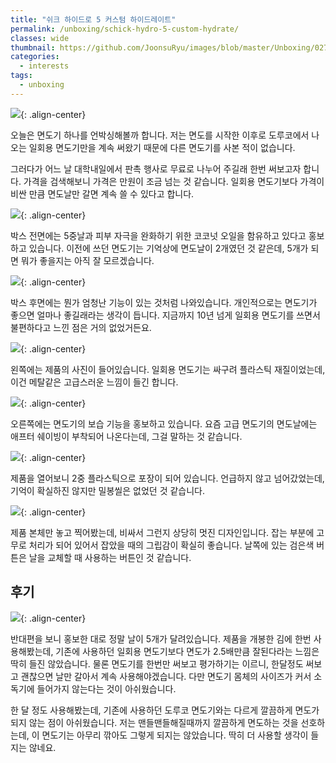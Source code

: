 ```yaml
---
title: "쉬크 하이드로 5 커스텀 하이드레이트"
permalink: /unboxing/schick-hydro-5-custom-hydrate/
classes: wide
thumbnail: https://github.com/JoonsuRyu/images/blob/master/Unboxing/027/00.jpg?raw=true
categories:
  - interests
tags:
  - unboxing
---
```


![](https://github.com/JoonsuRyu/images/blob/master/Unboxing/027/00.jpg?raw=true){: .align-center}

오늘은 면도기 하나를 언박싱해볼까 합니다. 저는 면도를 시작한 이후로 도루코에서 나오는 일회용 면도기만을 계속 써왔기 때문에 다른 면도기를 사본 적이 없습니다.

그러다가 어느 날 대학내일에서 판촉 행사로 무료로 나누어 주길래 한번 써보고자 합니다. 가격을 검색해보니 가격은 만원이 조금 넘는 것 같습니다. 일회용 면도기보다 가격이 비싼 만큼 면도날만 갈면 계속 쓸 수 있다고 합니다.

![](https://github.com/JoonsuRyu/images/blob/master/Unboxing/027/01.jpg?raw=true){: .align-center}

박스 전면에는 5중날과 피부 자극을 완화하기 위한 코코넛 오일을 함유하고 있다고 홍보하고 있습니다. 이전에 쓰던 면도기는 기억상에 면도날이 2개였던 것 같은데, 5개가 되면 뭐가 좋을지는 아직 잘 모르겠습니다.

![](https://github.com/JoonsuRyu/images/blob/master/Unboxing/027/02.jpg?raw=true){: .align-center}

박스 후면에는 뭔가 엄청난 기능이 있는 것처럼 나와있습니다. 개인적으로는 면도기가 좋으면 얼마나 좋길래라는 생각이 듭니다. 지금까지 10년 넘게 일회용 면도기를 쓰면서 불편하다고 느낀 점은 거의 없었거든요.

![](https://github.com/JoonsuRyu/images/blob/master/Unboxing/027/03.jpg?raw=true){: .align-center}

왼쪽에는 제품의 사진이 들어있습니다. 일회용 면도기는 싸구려 플라스틱 재질이었는데, 이건 메탈같은 고급스러운 느낌이 들긴 합니다.

![](https://github.com/JoonsuRyu/images/blob/master/Unboxing/027/04.jpg?raw=true){: .align-center}

오른쪽에는 면도기의 보습 기능을 홍보하고 있습니다. 요즘 고급 면도기의 면도날에는 애프터 쉐이빙이 부착되어 나온다는데, 그걸 말하는 것 같습니다.

![](https://github.com/JoonsuRyu/images/blob/master/Unboxing/027/05.jpg?raw=true){: .align-center}

제품을 열어보니 2중 플라스틱으로 포장이 되어 있습니다. 언급하지 않고 넘어갔었는데, 기억이 확실하진 않지만 밀봉씰은 없었던 것 같습니다.

![](https://github.com/JoonsuRyu/images/blob/master/Unboxing/027/06.jpg?raw=true){: .align-center}

제품 본체만 놓고 찍어봤는데, 비싸서 그런지 상당히 멋진 디자인입니다. 잡는 부분에 고무로 처리가 되어 있어서 잡았을 때의 그립감이 확실히 좋습니다. 날쪽에 있는 검은색 버튼은 날을 교체할 때 사용하는 버튼인 것 같습니다.

## 후기

![](https://github.com/JoonsuRyu/images/blob/master/Unboxing/027/07.jpg?raw=true){: .align-center}

반대편을 보니 홍보한 대로 정말 날이 5개가 달려있습니다. 제품을 개봉한 김에 한번 사용해봤는데, 기존에 사용하던 일회용 면도기보다 면도가 2.5배만큼 잘된다라는 느낌은 딱히 들진 않았습니다. 물론 면도기를 한번만 써보고 평가하기는 이르니, 한달정도 써보고 괜찮으면 날만 갈아서 계속 사용해야겠습니다. 다만 면도기 몸체의 사이즈가 커서 소독기에 들어가지 않는다는 것이 아쉬웠습니다.

한 달 정도 사용해봤는데, 기존에 사용하던 도루코 면도기와는 다르게 깔끔하게 면도가 되지 않는 점이 아쉬웠습니다. 저는 맨들맨들해질때까지 깔끔하게 면도하는 것을 선호하는데, 이 면도기는 아무리 깎아도 그렇게 되지는 않았습니다. 딱히 더 사용할 생각이 들지는 않네요.